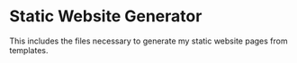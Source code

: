 # Static Website Generator
This includes the files necessary to generate my static website pages from templates.
